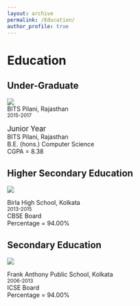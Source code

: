 ```yaml
---
layout: archive
permalink: /Education/
author_profile: true
---
```


# Education

## Under-Graduate             
<img src = "{{ site.baseurl }}/images/BITSPilani_logo.png"/><br>
BITS Pilani, Rajasthan<br>
<small>2015-2017</small><br>
<p><big>Junior Year</big><br>
   BITS Pilani, Rajasthan<br>
   B.E. (hons.) Computer Science<br>
   CGPA = 8.38<br>
</p>

## Higher Secondary Education
<img src="{{ site.baseurl }}/images/bhs.jpg"><br>

<p>Birla High School, Kolkata<br>
<small>2013-2015</small><br>
   CBSE Board<br>
   Percentage = 94.00%<br>
</p>

## Secondary Education
<img src = "{{ site.baseurl }}/images/faps.jpg"/><br>
<p>Frank Anthony Public School, Kolkata<br>
<small>2006-2013</small><br> 
   ICSE Board<br>
   Percentage = 94.00%<br>
</p>
